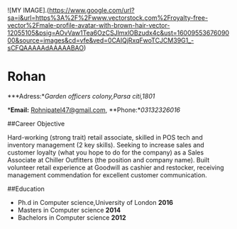 ![MY IMAGE].(https://www.google.com/url?sa=i&url=https%3A%2F%2Fwww.vectorstock.com%2Froyalty-free-vector%2Fmale-profile-avatar-with-brown-hair-vector-12055105&psig=AOvVaw1Tea6OzCSJlmxlOBzudx4c&ust=1600955367609000&source=images&cd=vfe&ved=0CAIQjRxqFwoTCJCM39G1_-sCFQAAAAAdAAAAABAO)
# Rohan #

***Adress:**Garden officers colony,Parsa citi,1801*

***Email:** Rohnipatel47@gmail.com,  **Phone:**03132326016*

##Career Objective

Hard-working (strong trait) retail associate, skilled in POS tech and inventory management (2 key skills). Seeking to increase sales and customer loyalty (what you hope to do for the company) as a Sales Associate at Chiller Outfitters (the position and company name). Built volunteer retail experience at Goodwill as cashier and restocker, receiving management commendation for excellent customer communication.

##Education

-  Ph.d in Computer science,University of London **2016**
-  Masters in Computer science **2014**
-  Bachelors in Computer science **2012**
